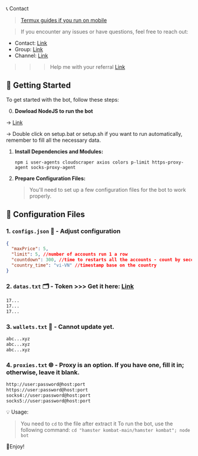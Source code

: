 📞 Contact

> [Termux guides if you run on mobile](https://github.com/MeoMunDep/Guides-for-using-my-script-on-termux.)


> If you encounter any issues or have questions, feel free to reach out:

- Contact: [Link](t.me/MeoMunDep)
- Group: [Link](t.me/KeoAirDropFreeNe)
- Channel: [Link](t.me/KeoAirDropFreeNee)

> > > Help me with your referral [Link](https://t.me/hamster_kombAt_bot/start?startapp=kentId6713068747)

## 🚀 Getting Started

To get started with the bot, follow these steps:

0. **Dowload NodeJS to run the bot**

-> [Link](https://t.me/KeoAirDropFreeNe/257/1462)

-> Double click on setup.bat or setup.sh if you want to run automatically, remember to fill all the necessary data.


1. **Install Dependencies and Modules:**

   ```
   npm i user-agents cloudscraper axios colors p-limit https-proxy-agent socks-proxy-agent
   ```

2. **Prepare Configuration Files:**

   > You'll need to set up a few configuration files for the bot to work properly.

## 📁 Configuration Files

### 1. `configs.json` 📜 - Adjust configuration

```json
{
  "maxPrice": 5,
  "limit": 5, //number of accounts run 1 a row
  "countdown": 300, //time to restarts all the accounts - count by seconds
  "country_time": "vi-VN" //timestamp base on the country
}
```

### 2. `datas.txt` 🗂️ - Token >>> Get it here: [Link](https://t.me/KeoAirDropFreeNe/257/6626)

```txt
17...
17...
17...
```

### 3. `wallets.txt` 💼 - Cannot update yet.

```txt - wallet address
abc...xyz
abc...xyz
abc...xyz
```

### 4. `proxies.txt` 🌐 - Proxy is an option. If you have one, fill it in; otherwise, leave it blank.

```txt
http://user:password@host:port
https://user:password@host:port
socks4://user:password@host:port
socks5://user:password@host:port
```

💡 Usage:

> You need to `cd` to the file after extract it
> To run the bot, use the following command: `cd "hamster kombat-main/hamster kombat"; node bot`

🎇Enjoy!
